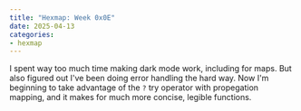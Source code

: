 ```yaml
---
title: "Hexmap: Week 0x0E"
date: 2025-04-13
categories:
- hexmap
---
```


I spent way too much time making dark mode work, including for maps. But also figured out I've been doing error handling the hard way. Now I'm beginning to take advantage of the `?` try operator with propegation mapping, and it makes for much more concise, legible functions.

